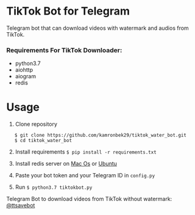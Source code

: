 # TikTok Bot for Telegram

Telegram bot that can download videos with watermark and audios from TikTok.

### Requirements For TikTok Downloader:
 * python3.7
 * aiohttp
 * aiogram
 * redis


# Usage
1. Clone repository
```
   $ git clone https://github.com/kamronbek29/tiktok_water_bot.git
   $ cd tiktok_water_bot
```

2. Install requirements
```$ pip install -r requirements.txt```

3. Install redis server on [Mac Os](https://medium.com/@petehouston/install-and-config-redis-on-mac-os-x-via-homebrew-eb8df9a4f298) or [Ubuntu](https://www.digitalocean.com/community/tutorials/how-to-install-and-secure-redis-on-ubuntu-20-04)

4. Paste your bot token and your Telegram ID in `config.py`

5. Run
```$ python3.7 tiktokbot.py```

Telegram Bot to download videos from TikTok without watermark: [@ttsavebot](https://t.me/ttsavebot)
